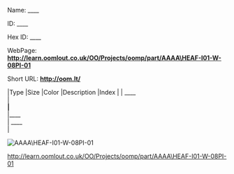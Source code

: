 

 
Name: ____

ID: ____

Hex ID: ____

WebPage: __http://learn.oomlout.co.uk/OO/Projects/oomp/part/AAAA\HEAF-I01-W-08PI-01__

Short URL: __http://oom.lt/__


|Type   |Size   |Color   |Description   |Index   |
| ____ <br>  | ____<br>   |____<br>    |____<br>    | ____<br>  |


![AAAA\HEAF-I01-W-08PI-01](http://oomlout.com/oomp-gen/parts/AAAA\HEAF-I01-W-08PI-01/AAAA\HEAF-I01-W-08PI-01_420.jpg)


 http://learn.oomlout.co.uk/OO/Projects/oomp/part/AAAA\HEAF-I01-W-08PI-01

